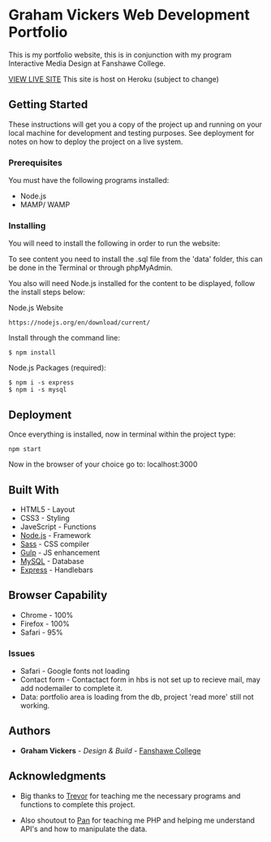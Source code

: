 # Graham Vickers Web Development Portfolio

This is my portfolio website, this is in conjunction with my program Interactive Media Design at Fanshawe College. 

[VIEW LIVE SITE](https://graham-vickers-web-development.herokuapp.com/)
This site is host on Heroku (subject to change)



## Getting Started

These instructions will get you a copy of the project up and running on your local machine for development and testing purposes. See deployment for notes on how to deploy the project on a live system.

### Prerequisites

You must have the following programs installed: 

* Node.js
* MAMP/ WAMP

### Installing

You will need to install the following in order to run the website:

To see content you need to install the .sql file from the 'data' folder, this can be done in the Terminal or through phpMyAdmin.

You also will need Node.js installed for the content to be displayed, follow the install steps below:

Node.js Website
```
https://nodejs.org/en/download/current/
```

Install through the command line:
```
$ npm install 
```
Node.js Packages (required):
```
$ npm i -s express
$ npm i -s mysql
```
## Deployment

Once everything is installed, now in terminal within the project type:

```
npm start
```

Now in the browser of your choice go to: localhost:3000

## Built With

* HTML5 - Layout
* CSS3 - Styling
* JaveScript - Functions
* [Node.js](https://nodejs.org/en/) - Framework
* [Sass](https://sass-lang.com/) - CSS compiler
* [Gulp](https://gulpjs.com/) - JS enhancement
* [MySQL](https://www.mysql.com/) - Database
* [Express](https://expressjs.com/) - Handlebars 

## Browser Capability 

* Chrome - 100%
* Firefox - 100%
* Safari - 95%

### Issues

* Safari - Google fonts not loading
* Contact form - Contactact form in hbs is not set up to recieve mail, may add nodemailer to complete it.
* Data: portfolio area is loading from the db, project 'read more' still not working.

## Authors

* **Graham Vickers** - *Design & Build* - [Fanshawe College](https://github.com/grahamvickers)

## Acknowledgments

* Big thanks to [Trevor](https://github.com/Trevor-FanshaweC) for teaching me the necessary programs and functions to complete this project.

* Also shoutout to [Pan](https://github.com/spiderPan) for teaching me PHP and helping me understand API's and how to manipulate the data.
